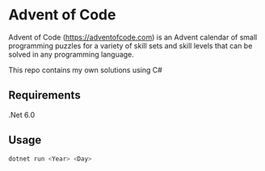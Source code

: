 # Advent of Code
Advent of Code (<https://adventofcode.com>) is an Advent calendar of small programming puzzles for a variety of skill sets and skill levels that can be solved in any programming language.

This repo contains my own solutions using C#

## Requirements
.Net 6.0

## Usage
```csharp
dotnet run <Year> <Day>
```